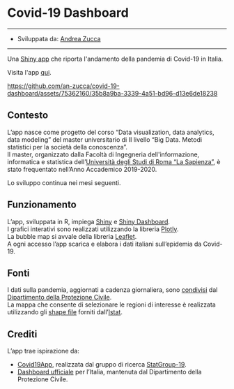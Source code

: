 # Covid-19 Dashboard

---
- Sviluppata da: [Andrea Zucca](https://www.linkedin.com/in/a-zucca)
---

Una [Shiny app](https://shiny.posit.co/) che riporta l'andamento della pandemia di Covid-19 in Italia.

Visita l'app [qui](https://andreazucca.shinyapps.io/Covid19Dashboard/).

https://github.com/an-zucca/covid-19-dashboard/assets/75362160/35b8a9ba-3339-4a51-bd96-d13e6de18238

## Contesto
L’app nasce come progetto del corso “Data visualization, data analytics, data modeling” del master universitario di II livello “Big Data. Metodi statistici per la società della conoscenza”.  
Il master, organizzato dalla Facoltà di Ingegneria dell'informazione, informatica e statistica dell’[Università degli Studi di Roma “La Sapienza”](https://www.uniroma1.it/it/pagina-strutturale/home), è stato frequentato nell’Anno Accademico 2019-2020.  

Lo sviluppo continua nei mesi seguenti.

## Funzionamento
L’app, sviluppata in R, impiega [Shiny](https://shiny.posit.co/) e [Shiny Dashboard](https://rstudio.github.io/shinydashboard/).  
I grafici interativi sono realizzati utilizzando la libreria [Plotly](https://plotly.com/r/).  
La bubble map si avvale della libreria [Leaflet](https://leafletjs.com/).  
A ogni accesso l’app scarica e elabora i dati italiani sull’epidemia da Covid-19.

## Fonti
I dati sulla pandemia, aggiornati a cadenza giornaliera, sono [condivisi](https://github.com/pcm-dpc/COVID-19) dal [Dipartimento della Protezione Civile](https://www.protezionecivile.gov.it/it/).  
La mappa che consente di selezionare le regioni di interesse è realizzata utilizzando gli [shape file](https://www.istat.it/notizia/confini-delle-unita-amministrative-a-fini-statistici-al-1-gennaio-2018-2/) forniti dall’[Istat](https://www.istat.it/).

## Crediti
L’app trae ispirazione da:
* [Covid19App](https://github.com/minmar94/StatGroup19-Covid19App), realizzata dal gruppo di ricerca [StatGroup-19](https://www.uniroma1.it/it/notizia/statgroup-19).  
* [Dashboard ufficiale](https://mappe.protezionecivile.gov.it/it/mappe-e-dashboards-emergenze/dashboards-coronavirus/) per l’Italia, mantenuta dal Dipartimento della Protezione Civile.
